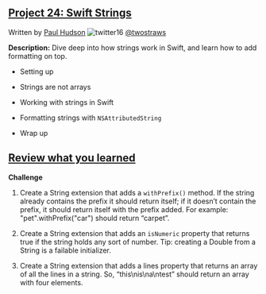 ## [Project 24: Swift Strings](https://www.hackingwithswift.com/read/24/overview)
Written by [Paul Hudson](https://www.hackingwithswift.com/about)  ![twitter16](https://github.com/juliangyurov/PH-Project6a/assets/13259596/445c8ea0-65c4-4dba-8e1f-3f2750f0ef51)
  [@twostraws](https://twitter.com/twostraws)

**Description:** Dive deep into how strings work in Swift, and learn how to add formatting on top.

- Setting up

- Strings are not arrays

- Working with strings in Swift

- Formatting strings with `NSAttributedString`

- Wrap up


  
## [Review what you learned](https://www.hackingwithswift.com/review/hws/project-24-swift-strings)

**Challenge**

1. Create a String extension that adds a `withPrefix()` method. If the string already contains the prefix it should return itself; if it doesn’t contain the prefix, it should return itself with the prefix added. For example: "pet".withPrefix("car") should return “carpet”.

2. Create a String extension that adds an `isNumeric` property that returns true if the string holds any sort of number. Tip: creating a Double from a String is a failable initializer.
   
3. Create a String extension that adds a lines property that returns an array of all the lines in a string. So, “this\nis\na\ntest” should return an array with four elements.
